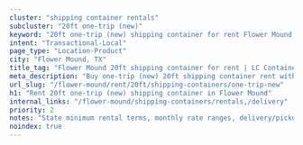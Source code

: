 ```yaml
---
cluster: "shipping container rentals"
subcluster: "20ft one-trip (new)"
keyword: "20ft one-trip (new) shipping container for rent Flower Mound, TX"
intent: "Transactional-Local"
page_type: "Location-Product"
city: "Flower Mound, TX"
title_tag: "Flower Mound 20ft shipping container for rent | LC Container"
meta_description: "Buy one-trip (new) 20ft shipping container rent with local delivery in Flower Mound, TX. LC Container — local Since 2003. Request a fast quote today."
url_slug: "/flower-mound/rent/20ft/shipping-containers/one-trip-new"
h1: "Rent 20ft one-trip (new) shipping container in Flower Mound"
internal_links: "/flower-mound/shipping-containers/rentals,/delivery"
priority: 2
notes: "State minimum rental terms, monthly rate ranges, delivery/pickup fees, service area."
noindex: true
---
```


<!-- TODO: Add unique city/inventory copy, images, and internal links here. -->
